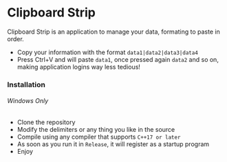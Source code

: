 # Clipboard Strip

Clipboard Strip is an application to manage your data, formating to paste in order.
  - Copy your information with the format ```data1|data2|data3|data4```
  - Press Ctrl+V and will paste ```data1```, once pressed again ```data2``` and so on, making application logins way less tedious!

### Installation
###### Windows Only

  - Clone the repository
  - Modify the delimiters or any thing you like in the source
  - Compile using any compiler that supports `C++17 or later`
  - As soon as you run it in `Release`, it will register as a startup program
  - Enjoy
